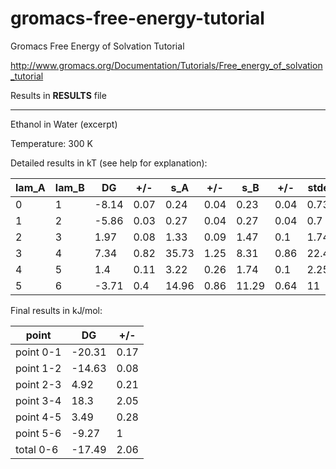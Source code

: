 # gromacs-free-energy-tutorial
Gromacs Free Energy of Solvation Tutorial

http://www.gromacs.org/Documentation/Tutorials/Free_energy_of_solvation_tutorial

Results in **RESULTS** file

---------------------------------------------------
Ethanol in Water (excerpt)

Temperature: 300 K

Detailed results in kT (see help for explanation):


lam_A|lam_B|DG|+/-|s_A|+/-|s_B|+/-|stdev|+/-
--- | --- | --- | --- | --- | --- | --- | --- | --- | ---
0|1|-8.14|0.07|0.24|0.04|0.23|0.04|0.73|0.02
1|2|-5.86|0.03|0.27|0.04|0.27|0.04|0.7|0.02
2|3|1.97|0.08|1.33|0.09|1.47|0.1|1.74|0.08
3|4|7.34|0.82|35.73|1.25|8.31|0.86|22.45|15.71
4|5|1.4|0.11|3.22|0.26|1.74|0.1|2.25|0.1
5|6|-3.71|0.4|14.96|0.86|11.29|0.64|11|0.43



Final results in kJ/mol:

point|DG|+/-
--- | --- | ---
point 0-1|-20.31|0.17
point 1-2|-14.63|0.08
point 2-3|4.92|0.21
point 3-4|18.3|2.05
point 4-5|3.49|0.28
point 5-6|-9.27|1
total 0-6|-17.49|2.06
